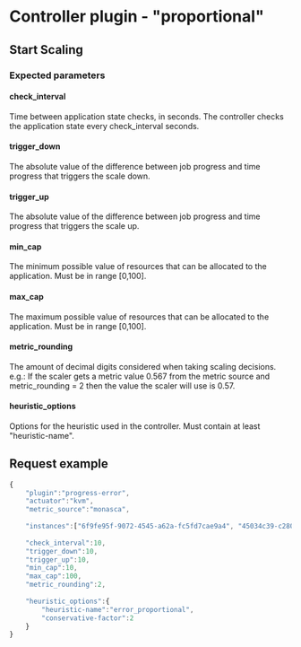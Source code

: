 # Controller plugin - "proportional"

## Start Scaling

### Expected parameters

#### check_interval

Time between application state checks, in seconds. The controller checks the application state every check_interval seconds.

#### trigger_down

The absolute value of the difference between job progress and time progress that triggers the scale down.

#### trigger_up

The absolute value of the difference between job progress and time progress that triggers the scale up. 

#### min_cap

The minimum possible value of resources that can be allocated to the application. Must be in range [0,100].

#### max_cap

The maximum possible value of resources that can be allocated to the application. Must be in range [0,100].

#### metric_rounding

The amount of decimal digits considered when taking scaling decisions.
e.g.: If the scaler gets a metric value 0.567 from the metric source and metric_rounding = 2 then the value the scaler will use is 0.57.

#### heuristic_options

Options for the heuristic used in the controller. Must contain at least "heuristic-name".

## Request example

```javascript
{
	"plugin":"progress-error",
	"actuator":"kvm",
	"metric_source":"monasca",
	
	"instances":["6f9fe95f-9072-4545-a62a-fc5fd7cae9a4", "45034c39-c280-4047-8b92-a8efb61bc589"],
	
	"check_interval":10,
	"trigger_down":10,
	"trigger_up":10,
	"min_cap":10,
	"max_cap":100,
	"metric_rounding":2,
	
	"heuristic_options":{
		"heuristic-name":"error_proportional",
		"conservative-factor":2
	}
}
```


